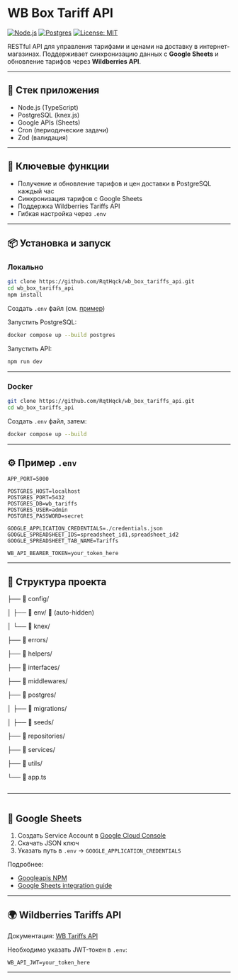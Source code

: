 
# WB Box Tariff API

[![Node.js](https://img.shields.io/badge/node-%3E%3D18-green)](https://nodejs.org/)
[![Postgres](https://img.shields.io/badge/Postgres-16-blue)](https://www.postgresql.org/)
[![License: MIT](https://img.shields.io/badge/License-MIT-yellow.svg)](LICENSE)

RESTful API для управления тарифами и ценами на доставку в интернет-магазинах.
Поддерживает синхронизацию данных с **Google Sheets** и обновление тарифов через **Wildberries API**.

---

## 🚀 Стек приложения

- Node.js (TypeScript)
- PostgreSQL (knex.js)
- Google APIs (Sheets)
- Cron (периодические задачи)
- Zod (валидация)

---

## 🔑 Ключевые функции

- Получение и обновление тарифов и цен доставки в PostgreSQL каждый час
- Синхронизация тарифов с Google Sheets
- Поддержка Wildberries Tariffs API
- Гибкая настройка через `.env`

---

## 📦 Установка и запуск

### Локально

```bash
git clone https://github.com/RqtHqck/wb_box_tariffs_api.git
cd wb_box_tariffs_api
npm install
```

Создать `.env` файл (см. [пример](#пример-env))

Запустить PostgreSQL:

```bash
docker compose up --build postgres
```

Запустить API:

```bash
npm run dev
```

---

### Docker

```bash
git clone https://github.com/RqtHqck/wb_box_tariffs_api.git
cd wb_box_tariffs_api
```

Создать `.env` файл, затем:

```bash
docker compose up --build
```

---

## ⚙️ Пример `.env`

```env
APP_PORT=5000

POSTGRES_HOST=localhost
POSTGRES_PORT=5432
POSTGRES_DB=wb_tariffs
POSTGRES_USER=admin
POSTGRES_PASSWORD=secret

GOOGLE_APPLICATION_CREDENTIALS=./credentials.json
GOOGLE_SPREADSHEET_IDS=spreadsheet_id1,spreadsheet_id2
GOOGLE_SPREADSHEET_TAB_NAME=Tariffs

WB_API_BEARER_TOKEN=your_token_here
```

---

## 📂 Структура проекта

├── 📁 config/

│   ├── 📁 env/ 🚫 (auto-hidden)

│   └── 📁 knex/

├── 📁 errors/

├── 📁 helpers/

├── 📁 interfaces/

├── 📁 middlewares/

├── 📁 postgres/

│   ├── 📁 migrations/

│   ├── 📁 seeds/

├── 📁 repositories/

├── 📁 services/

├── 📁 utils/

└── 📄 app.ts

<pre class="vditor-reset" placeholder="" contenteditable="true" spellcheck="false"><hr data-block="0"/></pre>

## 🔐 Google Sheets

1. Создать Service Account в [Google Cloud Console](https://console.cloud.google.com/)
2. Скачать JSON ключ
3. Указать путь в `.env` → `GOOGLE_APPLICATION_CREDENTIALS`

Подробнее:

- [Googleapis NPM](https://www.npmjs.com/package/googleapis#service-account-credentials)
- [Google Sheets integration guide](https://medium.com/@sakkeerhussainp/google-sheet-as-your-database-for-node-js-backend-a79fc5a6edd9)

---

## 🌍 Wildberries Tariffs API

Документация: [WB Tariffs API](https://dev.wildberries.ru/openapi/wb-tariffs/#tag/Koefficienty-skladov/paths/~1api~1v1~1tariffs~1box/get)

Необходимо указать JWT-токен в `.env`:

```env
WB_API_JWT=your_token_here
```

---
